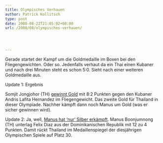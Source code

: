 ```yaml
---
title: Olympisches Verhauen
author: Patrick Kollitsch
type: post
date: 2008-08-22T21:05:02+00:00
url: /2008/08/olympisches-verhauen/




---
```

Gerade startet der Kampf um die Goldmedaille im Boxen bei den Fliegengewichten. Oder so. Jedenfalls verhaut da ein Thai einen Kubaner und nach drei Minuten steht es schon 5:0. Sieht nach einer weiteren Goldmedaille aus.

Update 1: Ergebnis
  
Somjit Jongjohor (TH) [gewinnt Gold][1] mit 8:2 Punkten gegen den Kubaner Andris Lafita Hernandez im Fliegengewicht. Das zweite Gold f&uuml;r Thailand in dieser Olympiade. Nachher k&auml;mpft dann noch Manus um Gold (was er sicher gewinnen wird).

Update 2: Ja, well, [Manus hat &#8216;nur&#8217; Silber erk&auml;mpft][2]. Manus Boonjumnong (TH) unterlag Felix Diaz aus der Dominikanischen Republik mit 12 zu 4 Punkten. Damit r&uuml;ckt Thailand im Medaillenspiegel der diesj&auml;hrigen Olympischen Spiele auf Platz 30.

 [1]: http://www.nationmultimedia.com/breakingnews/read.php?newsid=30081281
 [2]: http://nationmultimedia.com/2008/08/23/sport/sport_30081284.php